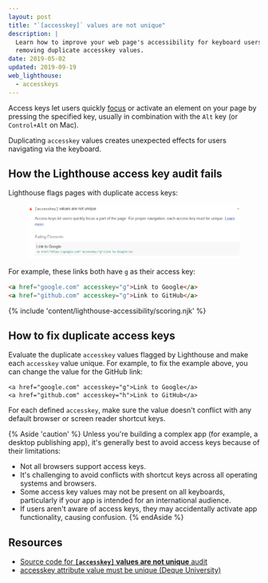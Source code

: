 ```yaml
---
layout: post
title: "`[accesskey]` values are not unique"
description: |
  Learn how to improve your web page's accessibility for keyboard users by
  removing duplicate accesskey values.
date: 2019-05-02
updated: 2019-09-19
web_lighthouse:
  - accesskeys
---
```


Access keys let users quickly [focus](/keyboard-access/#focus-and-the-tab-order)
or activate an element on your page
by pressing the specified key, usually in combination with the `Alt` key
(or `Control+Alt` on Mac).

Duplicating `accesskey` values creates unexpected effects
for users navigating via the keyboard.

## How the Lighthouse access key audit fails

Lighthouse flags pages with duplicate access keys:

<figure class="w-figure">
  <img class="w-screenshot" src="accesskeys.png" alt="Lighthouse: Access keys are not unique">
</figure>

For example, these links both have `g` as their access key:
```html
<a href="google.com" accesskey="g">Link to Google</a>
<a href="github.com" accesskey="g">Link to GitHub</a>
```


{% include 'content/lighthouse-accessibility/scoring.njk' %}

## How to fix duplicate access keys

Evaluate the duplicate `accesskey` values flagged by Lighthouse
and make each `accesskey` value unique.
For example, to fix the example above,
you can change the value for the GitHub link:
```html/1
<a href="google.com" accesskey="g">Link to Google</a>
<a href="github.com" accesskey="h">Link to GitHub</a>
```

For each defined `accesskey`,
make sure the value doesn't conflict with any default browser
or screen reader shortcut keys.

{% Aside 'caution' %}
Unless you're building a complex app (for example, a desktop publishing app),
it's generally best to avoid access keys because of their limitations:
- Not all browsers support access keys.
- It's challenging to avoid conflicts with shortcut keys
  across all operating systems and browsers.
- Some access key values may not be present on all keyboards, particularly
  if your app is intended for an international audience.
- If users aren't aware of access keys, they may accidentally activate app
  functionality, causing confusion.
{% endAside %}

## Resources

- [Source code for **`[accesskey]` values are not unique** audit](https://github.com/GoogleChrome/lighthouse/blob/master/lighthouse-core/audits/accessibility/accesskeys.js)
- [accesskey attribute value must be unique (Deque University)](https://dequeuniversity.com/rules/axe/3.3/accesskeys)

